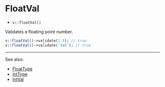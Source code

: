 # FloatVal

- `v::floatVal()`

Validates a floating point number.

```php
v::floatVal()->validate(1.5); // true
v::floatVal()->validate('1e5'); // true
```

***
See also:

  * [FloatType](FloatType.md)
  * [IntType](IntType.md)
  * [IntVal](IntVal.md)
